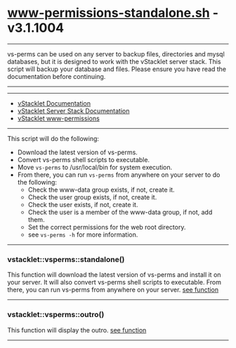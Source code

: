 # www-permissions-standalone.sh - v3.1.1004


---

vs-perms can be used on any server to backup files, directories and mysql
databases, but it is designed to work with the vStacklet server stack.
This script will backup your database and files.
Please ensure you have read the documentation before continuing.

---


---

- [vStacklet Documentation](https://github.com/JMSDOnline/vstacklet/blob/development/docs/setup/vstacklet.sh.md)
- [vStacklet Server Stack Documentation](https://github.com/JMSDOnline/vstacklet/blob/development/docs/setup/vstacklet-server-stack.sh.md)
- [vStacklet www-permissions](https://github.com/JMSDOnline/vstacklet/blob/development/docs/bin/www-permissions.sh.md)

---

This script will do the following:
- Download the latest version of vs-perms.
- Convert vs-perms shell scripts to executable.
- Move `vs-perms` to /usr/local/bin for system execution.
- From there, you can run `vs-perms` from anywhere on your server to do the following:
  - Check the www-data group exists, if not, create it.
  - Check the user group exists, if not, create it.
  - Check the user exists, if not, create it.
  - Check the user is a member of the www-data group, if not, add them.
  - Set the correct permissions for the web root directory.
  - see `vs-perms -h` for more information.

---



### vstacklet::vsperms::standalone()

This function will download the latest version of vs-perms
and install it on your server. It will also convert vs-perms shell scripts
to executable. From there, you can run vs-perms from anywhere on your server.
[see function](https://github.com/JMSDOnline/vstacklet/blob/development/bin/www-permissions-standalone.sh#L60-L65)

---

### vstacklet::vsperms::outro()

This function will display the outro. [see function](https://github.com/JMSDOnline/vstacklet/blob/development/bin/www-permissions-standalone.sh#L73-L85)

---


